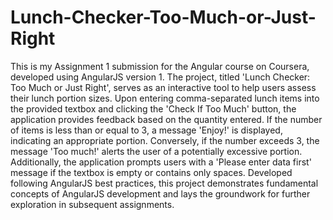 # Lunch-Checker-Too-Much-or-Just-Right
This is my Assignment 1 submission for the Angular course on Coursera, developed using AngularJS version 1. The project, titled 'Lunch Checker: Too Much or Just Right', serves as an interactive tool to help users assess their lunch portion sizes. Upon entering comma-separated lunch items into the provided textbox and clicking the 'Check If Too Much' button, the application provides feedback based on the quantity entered. If the number of items is less than or equal to 3, a message 'Enjoy!' is displayed, indicating an appropriate portion. Conversely, if the number exceeds 3, the message 'Too much!' alerts the user of a potentially excessive portion. Additionally, the application prompts users with a 'Please enter data first' message if the textbox is empty or contains only spaces. Developed following AngularJS best practices, this project demonstrates fundamental concepts of AngularJS development and lays the groundwork for further exploration in subsequent assignments.
